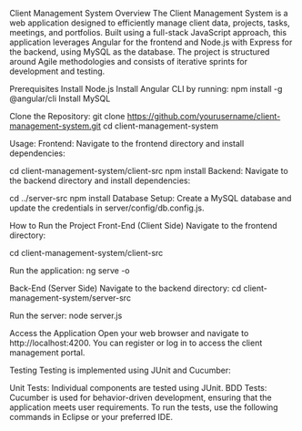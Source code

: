 Client Management System
Overview
The Client Management System is a web application designed to efficiently manage client data, projects, tasks, meetings, and portfolios. Built using a full-stack JavaScript approach, this application leverages Angular for the frontend and Node.js with Express for the backend, using MySQL as the database. The project is structured around Agile methodologies and consists of iterative sprints for development and testing.

Prerequisites
Install Node.js
Install Angular CLI by running:
npm install -g @angular/cli
Install MySQL

Clone the Repository:
git clone https://github.com/yourusername/client-management-system.git
cd client-management-system

Usage:
Frontend: Navigate to the frontend directory and install dependencies:

cd client-management-system/client-src
npm install
Backend: Navigate to the backend directory and install dependencies:


cd ../server-src
npm install
Database Setup: Create a MySQL database and update the credentials in server/config/db.config.js.

How to Run the Project
Front-End (Client Side)
Navigate to the frontend directory:

cd client-management-system/client-src

Run the application:
ng serve -o

Back-End (Server Side)
Navigate to the backend directory:
cd client-management-system/server-src

Run the server:
node server.js

Access the Application
Open your web browser and navigate to http://localhost:4200. You can register or log in to access the client management portal.

Testing
Testing is implemented using JUnit and Cucumber:

Unit Tests: Individual components are tested using JUnit.
BDD Tests: Cucumber is used for behavior-driven development, ensuring that the application meets user requirements.
To run the tests, use the following commands in Eclipse or your preferred IDE.

